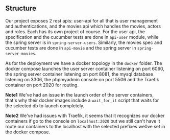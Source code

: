 ## Structure
Our project exposes 2 rest apis: user-api for all that is user management and authentications, and the movies api which handles the movies, actors and roles.
Each has its own project of course. For the user api, the specification and the cucumber tests are done in `api-user` module, while the spring server is in `spring-server-users`. Similarly, the movies spec and cucumber tests are done in `api-movie` and the spring server in `spring-server-movies`.

As for the deployment we have a docker topology in the `docker` folder. The docker compose launches the user server container listening on port 6060, the spring server container listening on port 8081, the mysql database listening on 3306, the phpmyadmin console on port 5506 and the Traefik container on port 2020 for routing.

**Note1** We've had an issue in the launch order of the server containers, that's why their docker images include a `wait_for_it` script that waits for the selected db to launch completely.

**Note2** We've had issues with Traefik, it seems that it recognizes our docker containers if go to the console on `localhost:2020` but we still can't have it route our containers to the localhost with the selected prefixes we0ve set in the docker compose.